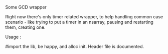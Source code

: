 Some GCD wrapper

Right now there's only timer related wrapper, to help handling common case scenario - like trying to put a timer in an nsarray, pausing and restarting them, creating one. 

Usage : 

#import the lib, be happy, and alloc init. Header file is documented.
